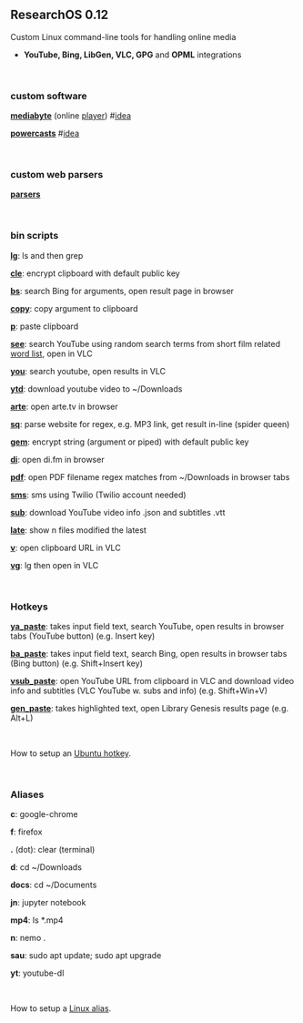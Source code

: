 ## ResearchOS 0.12
Custom Linux command-line tools for handling online media

- **YouTube, Bing, LibGen, VLC, GPG** and **OPML** integrations

<br>

### custom software

[**mediabyte**](https://github.com/taext/mediabyte) (online [player](http://www.mediabyte.xyz/)) #[idea](https://github.com/taext/research_os/blob/master/ideas/powercasts-interesting-idea.md)

[**powercasts**](https://github.com/taext/powercasts/blob/master/README.md) #[idea](https://github.com/taext/research_os/tree/master/ideas/powercasts-interesting-idea.md)

<br>

### custom web parsers

[**parsers**](https://github.com/taext/parsers)


<br>

### bin scripts

[**lg**](https://github.com/taext/research_os/blob/master/bin/lg): ls and then grep

[**cle**](https://github.com/taext/research_os/blob/master/bin/cle): encrypt clipboard with default public key

[**bs**](https://github.com/taext/research_os/blob/master/bin/bs): search Bing for arguments, open result page in browser

[**copy**](https://github.com/taext/research_os/blob/master/bin/copy): copy argument to clipboard

[**p**](https://github.com/taext/research_os/blob/master/bin/p): paste clipboard

[**see**](https://github.com/taext/research_os/blob/master/bin/see): search YouTube using random search terms from short film related [word list](https://github.com/taext/research_os/blob/master/bin/parsed_terms.txt), open in VLC

[**you**](https://github.com/taext/research_os/blob/master/bin/you): search youtube, open results in VLC

[**ytd**](https://github.com/taext/research_os/blob/master/bin/ytd): download youtube video to ~/Downloads

[**arte**](https://github.com/taext/research_os/blob/master/bin/arte): open arte.tv in browser

[**sq**](https://github.com/taext/research_os/blob/master/bin/sq): parse website for regex, e.g. MP3 link, get result in-line (spider queen)

[**gem**](https://github.com/taext/research_os/blob/master/bin/gem): encrypt string (argument or piped) with default public key

[**di**](https://github.com/taext/research_os/blob/master/bin/di): open di.fm in browser

[**pdf**](https://github.com/taext/research_os/blob/master/bin/pdf): open PDF filename regex matches from ~/Downloads in browser tabs

[**sms**](https://github.com/taext/research_os/blob/master/bin/sms): sms using Twilio (Twilio account needed)

[**sub**](https://github.com/taext/research_os/blob/master/bin/sub): download YouTube video info .json and subtitles .vtt

[**late**](https://github.com/taext/research_os/blob/master/bin/late): show n files modified the latest

[**v**](https://github.com/taext/research_os/blob/master/bin/v): open clipboard URL in VLC

[**vg**](https://github.com/taext/research_os/blob/master/bin/vg): lg then open in VLC

<br>


### Hotkeys


[**ya_paste**](https://github.com/taext/research_os/blob/master/bin/ya_paste): takes input field text, search YouTube, open results in browser tabs (YouTube button) (e.g. Insert key)

[**ba_paste**](https://github.com/taext/research_os/blob/master/bin/ba_paste): takes input field text, search Bing, open results in browser tabs (Bing button) (e.g. Shift+Insert key)

[**vsub_paste**](https://github.com/taext/research_os/blob/master/bin/vsub_paste): open  YouTube URL from clipboard in VLC and download video info and subtitles (VLC YouTube w. subs and info) (e.g. Shift+Win+V)

[**gen_paste**](https://github.com/taext/research_os/blob/master/bin/gen_paste): takes highlighted text, open Library Genesis results page (e.g. Alt+L)

<br>

How to setup an [Ubuntu hotkey](https://www.faqforge.com/linux/distributions/ubuntu/create-custom-keyboard-shortcut-ubuntu-16-04/).

<br>

### Aliases

**c**: google-chrome

**f**: firefox

**.** (dot): clear (terminal)

**d**: cd ~/Downloads

**docs**: cd ~/Documents

**jn**: jupyter notebook

**mp4**: ls *.mp4

**n**: nemo .

**sau**: sudo apt update; sudo apt upgrade

**yt**: youtube-dl

<br>

How to setup a [Linux alias](https://www.tecmint.com/create-alias-in-linux/).

<br>
